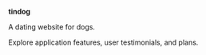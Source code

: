 **tindog**

A dating website for dogs.

Explore application features, user testimonials, and plans.
